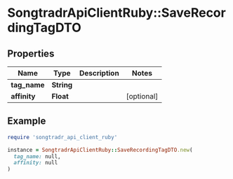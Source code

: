 # SongtradrApiClientRuby::SaveRecordingTagDTO

## Properties

| Name | Type | Description | Notes |
| ---- | ---- | ----------- | ----- |
| **tag_name** | **String** |  |  |
| **affinity** | **Float** |  | [optional] |

## Example

```ruby
require 'songtradr_api_client_ruby'

instance = SongtradrApiClientRuby::SaveRecordingTagDTO.new(
  tag_name: null,
  affinity: null
)
```

